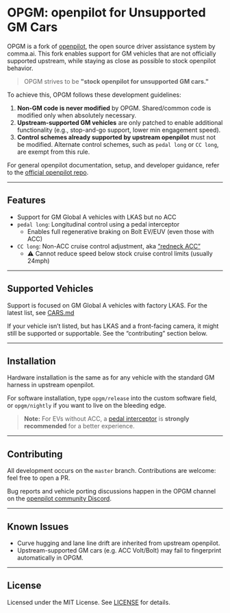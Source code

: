 # OPGM: openpilot for Unsupported GM Cars

OPGM is a fork of [openpilot](https://github.com/commaai/openpilot/), the open source driver assistance system by comma.ai. This fork enables support for GM vehicles that are not officially supported upstream, while staying as close as possible to stock openpilot behavior.

> OPGM strives to be **"stock openpilot for unsupported GM cars."**

To achieve this, OPGM follows these development guidelines:

1. **Non-GM code is never modified** by OPGM. Shared/common code is modified only when absolutely necessary.
2. **Upstream-supported GM vehicles** are only patched to enable additional functionality (e.g., stop-and-go support, lower min engagement speed).
3. **Control schemes already supported by upstream openpilot** must not be modified. Alternate control schemes, such as `pedal long` or `CC long`, are exempt from this rule.

For general openpilot documentation, setup, and developer guidance, refer to the [official openpilot repo](https://github.com/commaai/openpilot/).

---

## Features

- Support for GM Global A vehicles with LKAS but no ACC
- `pedal long`: Longitudinal control using a pedal interceptor
  - Enables full regenerative braking on Bolt EV/EUV (even those with ACC)
- `CC long`: Non-ACC cruise control adjustment, aka [“redneck ACC”](https://www.youtube.com/watch?v=41wZ1EAmf94)
  - ⚠️ Cannot reduce speed below stock cruise control limits (usually 24mph)

---

## Supported Vehicles

Support is focused on GM Global A vehicles with factory LKAS. For the latest list, see [CARS.md](https://github.com/opgm/opendbc/blob/master/docs/CARS.md)

If your vehicle isn’t listed, but has LKAS and a front-facing camera, it might still be supported or supportable. See the “contributing” section below.

---

## Installation

Hardware installation is the same as for any vehicle with the standard GM harness in upstream openpilot.

For software installation, type `opgm/release` into the custom software field, or `opgm/nightly` if you want to live on the bleeding edge.

> **Note:** For EVs without ACC, a [pedal interceptor](https://www.etsy.com/listing/952895642/openpilot-comma-pedal-non-customizable?variation0=3013902165) is **strongly recommended** for a better experience.

---

## Contributing

All development occurs on the `master` branch. Contributions are welcome: feel free to open a PR.

Bug reports and vehicle porting discussions happen in the OPGM channel on the [openpilot community Discord](https://discord.gg/KGWEdwSnCU).

---

## Known Issues

- Curve hugging and lane line drift are inherited from upstream openpilot.
- Upstream-supported GM cars (e.g. ACC Volt/Bolt) may fail to fingerprint automatically in OPGM.

---

## License

Licensed under the MIT License. See [LICENSE](LICENSE) for details.
